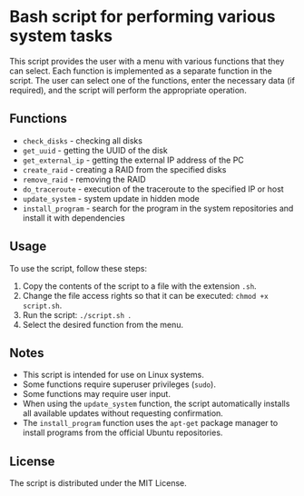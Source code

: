 # Bash script for performing various system tasks

This script provides the user with a menu with various functions that they can select. Each function is implemented as a separate function in the script. The user can select one of the functions, enter the necessary data (if required), and the script will perform the appropriate operation.

## Functions

- `check_disks` - checking all disks
- `get_uuid` - getting the UUID of the disk
- `get_external_ip` - getting the external IP address of the PC
- `create_raid` - creating a RAID from the specified disks
- `remove_raid` - removing the RAID
- `do_traceroute` - execution of the traceroute to the specified IP or host
- `update_system` - system update in hidden mode
- `install_program` - search for the program in the system repositories and install it with dependencies

## Usage

To use the script, follow these steps:

1. Copy the contents of the script to a file with the extension `.sh`.
2. Change the file access rights so that it can be executed: `chmod +x script.sh`.
3. Run the script: `./script.sh `.
4. Select the desired function from the menu.

## Notes

- This script is intended for use on Linux systems.
- Some functions require superuser privileges (`sudo`).
- Some functions may require user input.
- When using the `update_system` function, the script automatically installs all available updates without requesting confirmation.
- The `install_program` function uses the `apt-get` package manager to install programs from the official Ubuntu repositories.

## License

The script is distributed under the MIT License.
